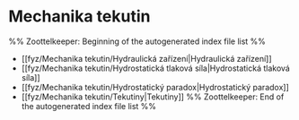 # Mechanika tekutin
%% Zoottelkeeper: Beginning of the autogenerated index file list  %%
-  [[fyz/Mechanika tekutin/Hydraulická zařízení|Hydraulická zařízení]]
-  [[fyz/Mechanika tekutin/Hydrostatická tlaková síla|Hydrostatická tlaková síla]]
-  [[fyz/Mechanika tekutin/Hydrostatický paradox|Hydrostatický paradox]]
-  [[fyz/Mechanika tekutin/Tekutiny|Tekutiny]]
%% Zoottelkeeper: End of the autogenerated index file list  %%
